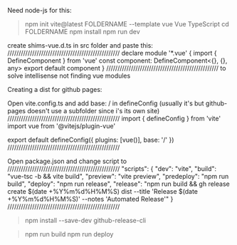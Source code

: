 Need node-js for this:

> npm init vite@latest FOLDERNAME --template vue
> Vue
> TypeScript
> cd FOLDERNAME
> npm install
> npm run dev


create shims-vue.d.ts in src folder and paste this:
//////////////////////////////////////////////////
declare module '*.vue' {
    import { DefineComponent } from 'vue'
    const component: DefineComponent<{}, {}, any>
    export default component
  }
//////////////////////////////////////////////////
to solve intellisense not finding vue modules



Creating a dist for github pages:

Open vite.config.ts and add base: / in defineConfig (usually it's <rep-name> but github-pages doesn't use a subfolder since i's its own site)
//////////////////////////////////////////////////
import { defineConfig } from 'vite'
import vue from '@vitejs/plugin-vue'

export default defineConfig({
  plugins: [vue()],
  base: '/'
})
//////////////////////////////////////////////////

Open package.json and change script to
//////////////////////////////////////////////////
"scripts": {
    "dev": "vite",
    "build": "vue-tsc -b && vite build",
    "preview": "vite preview",
    "predeploy": "npm run build",
    "deploy": "npm run release",
    "release": "npm run build && gh release create $(date +%Y%m%d%H%M%S) dist --title 'Release $(date +%Y%m%d%H%M%S)' --notes 'Automated Release'"
  }
//////////////////////////////////////////////////

> npm install --save-dev github-release-cli

> npm run build
> npm run deploy